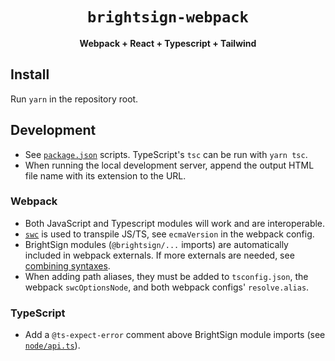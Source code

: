 <div align="center">
  <h1><code>brightsign-webpack</code></h1>
  <p><strong>Webpack + React + Typescript + Tailwind</strong></p>
</div>

## Install

Run `yarn` in the repository root.

## Development

- See [`package.json`](./package.json) scripts. TypeScript's `tsc` can be run
  with `yarn tsc`.
- When running the local development server, append the output HTML file name
  with its extension to the URL.

### Webpack

- Both JavaScript and Typescript modules will work and are interoperable.
- [`swc`](https://swc.rs/docs/configuration/compilation) is used to transpile
  JS/TS, see `ecmaVersion` in the webpack config.
- BrightSign modules (`@brightsign/...` imports) are automatically included in
  webpack externals. If more externals are needed, see
  [combining syntaxes](https://webpack.js.org/configuration/externals/#combining-syntaxes).
- When adding path aliases, they must be added to `tsconfig.json`, the webpack
  `swcOptionsNode`, and both webpack configs' `resolve.alias`.

### TypeScript

- Add a `@ts-expect-error` comment above BrightSign module imports (see
  [`node/api.ts`](./node/api.ts)).
